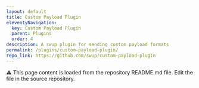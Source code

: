 ```yaml
---
layout: default
title: Custom Payload Plugin
eleventyNavigation:
  key: Custom Payload Plugin
  parent: Plugins
  order: 4
description: A swup plugin for sending custom payload formats
permalink: /plugins/custom-payload-plugin/
repo_link: https://github.com/swup/custom-payload-plugin
---
```


⚠️ This page content is loaded from the repository README.md file. Edit the file in the source repository.
